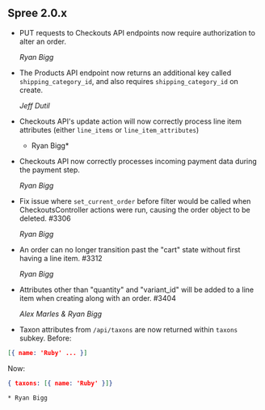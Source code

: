## Spree 2.0.x ##

* PUT requests to Checkouts API endpoints now require authorization to alter an order.

    *Ryan Bigg*

* The Products API endpoint now returns an additional key called `shipping_category_id`, and also requires `shipping_category_id` on create.

    *Jeff Dutil*

* Checkouts API's update action will now correctly process line item attributes (either `line_items` or `line_item_attributes`)

    * Ryan Bigg*

* Checkouts API now correctly processes incoming payment data during the payment step.

    *Ryan Bigg*

* Fix issue where `set_current_order` before filter would be called when CheckoutsController actions were run, causing the order object to be deleted. #3306

    *Ryan Bigg*

* An order can no longer transition past the "cart" state without first having a line item. #3312

    *Ryan Bigg*

* Attributes other than "quantity" and "variant_id" will be added to a line item when creating along with an order. #3404

    *Alex Marles & Ryan Bigg* 

* Taxon attributes from `/api/taxons` are now returned within `taxons` subkey. Before:

```json
[{ name: 'Ruby' ... }]
```

Now:

```json
{ taxons: [{ name: 'Ruby' }]}
```

    * Ryan Bigg
